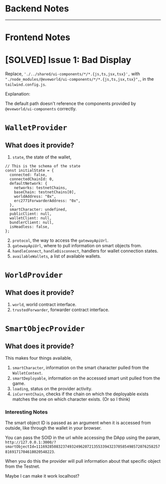 # Backend Notes

---
# Frontend Notes


# [SOLVED] Issue 1: Bad Display

Replace, `'./../shared/ui-components/*/*.{js,ts,jsx,tsx}',` with `"./node_modules/@eveworld/ui-components/*/*.{js,ts,jsx,tsx}",`, in the `tailwind.config.js`.

Explanation:

The default path doesn't reference the components provided by `@eveworld/ui-components` correctly.

# `WalletProvider`

## What does it provide?

1. `state`, the state of the wallet,
```tsx
// This is the schema of the state
const initialState = {
  connected: false,
  connectedChainId: 0,
  defaultNetwork: {
    networks: testnetChains,
    baseChain: testnetChains[0],
    worldAddress: "0x",
    erc2771ForwarderAddress: "0x",
  },
  smartCharacter: undefined,
  publicClient: null,
  walletClient: null,
  bundlerClient: null,
  isHeadless: false,
};

```
2. `protocol`, the way to access the `gatewayApiUrl`.
3. `gatewayApiUrl`, where to pull information on smart objects from.
4. `handleConnect`, `handleDisconnect`, handlers for wallet connection states.
5. `availableWallets`, a list of available wallets.

# `WorldProvider`

## What does it provide?

1. `world`, world contract interface.
2. `trustedForwarder`, forwarder contract interface.


# `SmartObjecProvider`

## What does it provide?
This makes four things available,
1. `smartCharacter`, information on the smart character pulled from the `WalletContext`.
2. `smartDeployable`, information on the accessed smart unit pulled from the game.
3. `loading`, status on the provider activity.
4. `isCurrentChain`, checks if the chain on which the deployable exists matches the one on which character exists. (Or so I think)

### Interesting Notes
The smart object ID is passed as an argument when it is accessed from outside, like through the wallet in your browser.

You can pass the SOID in the url while accessing the DApp using the param, `http://127.0.0.1:3000/?smartObjectId=111692850832374932496207213553394323705854985720762582578169171704618020548223`.

When you do this the provider will pull information about that specific object from the Testnet.

Maybe I can make it work localhost?
